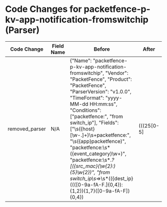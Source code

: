 # Code Changes for packetfence-p-kv-app-notification-fromswitchip (Parser)

| Code Change | Field Name | Before | After |
|-------------|------------|--------|-------|
| removed_parser | N/A | {"Name": "packetfence-p-kv-app-notification-fromswitchip", "Vendor": "PacketFence", "Product": "PacketFence", "ParserVersion": "v1.0.0", "TimeFormat": "yyyy-MM-dd HH:mm:ss", "Conditions": ["packetfence:", "from switch_ip"], "Fields": ["\s({host}[\w\-.]+)\s+packetfence:", "\s({app}packetfence)", "packetfence:\s*({event_category}\w+)", "packetfence:\s*.*?\[({src_mac}(\w{2}:){5}\w{2})", "from switch_ip\s*=>\s*\(({dest_ip}((([0-9a-fA-F.]{0,4}):{1,2}){1,7}([0-9a-fA-F]){0,4})|(((25[0-5]|(2[0-4]|1\d|[0-9]|)\d)\.?\b){4}))(:({dest_port}\d+))?", "port\s*=>\s*(0|({dest_port}\d+))", "packetfence:\s*\w+\s+\S+\s+\S+\s+({event_name}[^\[\]:\"\-]+)"]} | N/A |